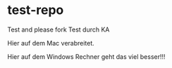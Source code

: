 # test-repo
Test and please fork
Test durch KA

Hier auf dem Mac verabreitet.

Hier auf dem Windows Rechner geht das viel besser!!!
